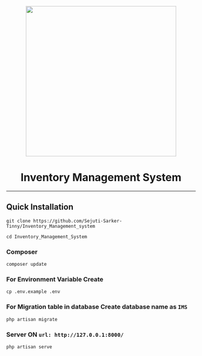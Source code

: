 <p align="center"><a href="https://laravel.com" target="_blank"><img src="https://raw.githubusercontent.com/laravel/art/master/logo-lockup/5%20SVG/2%20CMYK/1%20Full%20Color/laravel-logolockup-cmyk-red.svg" width="400"></a></p>
<h1 align="center"> Inventory Management System</h1>
<hr>

## Quick Installation

    git clone https://github.com/Sejuti-Sarker-Tinny/Inventory_Management_system

    cd Inventory_Management_System
    
### Composer

    composer update
    
### For Environment Variable Create
 
    cp .env.example .env
 
### For Migration table in database Create database name as ```IMS```
 
    php artisan migrate
    
    
### Server ON ```url: http://127.0.0.1:8000/```

    php artisan serve
